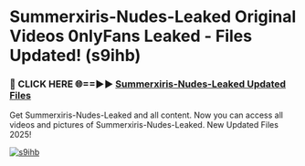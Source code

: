 # Summerxiris-Nudes-Leaked Original Videos 0nlyFans Leaked - Files Updated! (s9ihb)

<h3>🔴 CLICK HERE 🌐==►► <a href="https://tinyurl.com/4mcuefdz" rel="nofollow">Summerxiris-Nudes-Leaked Updated Files</a></h3>

Get Summerxiris-Nudes-Leaked and all content. Now you can access all videos and pictures of Summerxiris-Nudes-Leaked. New Updated Files 2025!

[![s9ihb](https://i.imgur.com/StAQSOY.gif)](https://tinyurl.com/4mcuefdz)
